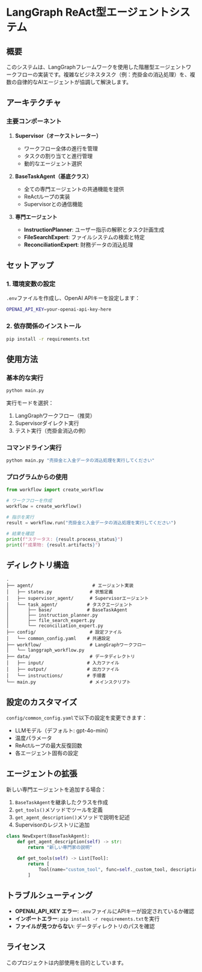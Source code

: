 # LangGraph ReAct型エージェントシステム

## 概要

このシステムは、LangGraphフレームワークを使用した階層型エージェントワークフローの実装です。複雑なビジネスタスク（例：売掛金の消込処理）を、複数の自律的なAIエージェントが協調して解決します。

## アーキテクチャ

### 主要コンポーネント

1. **Supervisor（オーケストレーター）**
   - ワークフロー全体の進行を管理
   - タスクの割り当てと進行管理
   - 動的なエージェント選択

2. **BaseTaskAgent（基底クラス）**
   - 全ての専門エージェントの共通機能を提供
   - ReActループの実装
   - Supervisorとの通信機能

3. **専門エージェント**
   - **InstructionPlanner**: ユーザー指示の解釈とタスク計画生成
   - **FileSearchExpert**: ファイルシステムの検索と特定
   - **ReconciliationExpert**: 財務データの消込処理

## セットアップ

### 1. 環境変数の設定

`.env`ファイルを作成し、OpenAI APIキーを設定します：

```bash
OPENAI_API_KEY=your-openai-api-key-here
```

### 2. 依存関係のインストール

```bash
pip install -r requirements.txt
```

## 使用方法

### 基本的な実行

```bash
python main.py
```

実行モードを選択：
1. LangGraphワークフロー（推奨）
2. Supervisorダイレクト実行
3. テスト実行（売掛金消込の例）

### コマンドライン実行

```bash
python main.py "売掛金と入金データの消込処理を実行してください"
```

### プログラムからの使用

```python
from workflow import create_workflow

# ワークフローを作成
workflow = create_workflow()

# 指示を実行
result = workflow.run("売掛金と入金データの消込処理を実行してください")

# 結果を確認
print(f"ステータス: {result.process_status}")
print(f"成果物: {result.artifacts}")
```

## ディレクトリ構造

```
.
├── agent/                      # エージェント実装
│   ├── states.py              # 状態定義
│   ├── supervisor_agent/      # Supervisorエージェント
│   └── task_agent/           # タスクエージェント
│       ├── base/             # BaseTaskAgent
│       ├── instruction_planner.py
│       ├── file_search_expert.py
│       └── reconciliation_expert.py
├── config/                    # 設定ファイル
│   └── common_config.yaml    # 共通設定
├── workflow/                  # LangGraphワークフロー
│   └── langgraph_workflow.py
├── data/                      # データディレクトリ
│   ├── input/                # 入力ファイル
│   ├── output/               # 出力ファイル
│   └── instructions/         # 手順書
└── main.py                    # メインスクリプト
```

## 設定のカスタマイズ

`config/common_config.yaml`で以下の設定を変更できます：

- LLMモデル（デフォルト: gpt-4o-mini）
- 温度パラメータ
- ReActループの最大反復回数
- 各エージェント固有の設定

## エージェントの拡張

新しい専門エージェントを追加する場合：

1. `BaseTaskAgent`を継承したクラスを作成
2. `get_tools()`メソッドでツールを定義
3. `get_agent_description()`メソッドで説明を記述
4. Supervisorのレジストリに追加

```python
class NewExpert(BaseTaskAgent):
    def get_agent_description(self) -> str:
        return "新しい専門家の説明"
    
    def get_tools(self) -> List[Tool]:
        return [
            Tool(name="custom_tool", func=self._custom_tool, description="...")
        ]
```

## トラブルシューティング

- **OPENAI_API_KEY エラー**: `.env`ファイルにAPIキーが設定されているか確認
- **インポートエラー**: `pip install -r requirements.txt`を実行
- **ファイルが見つからない**: データディレクトリのパスを確認

## ライセンス

このプロジェクトは内部使用を目的としています。 